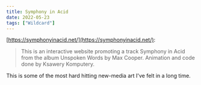```yaml
---
title: Symphony in Acid
date: 2022-05-23
tags: ["Wildcard"]
---
```


[https://symphonyinacid.net/](https://symphonyinacid.net/):

> This is an interactive website promoting a track Symphony in Acid from the album Unspoken Words by Max Cooper. Animation and code done by Ksawery Komputery.

This is some of the most hard hitting new-media art I've felt in a long time.
